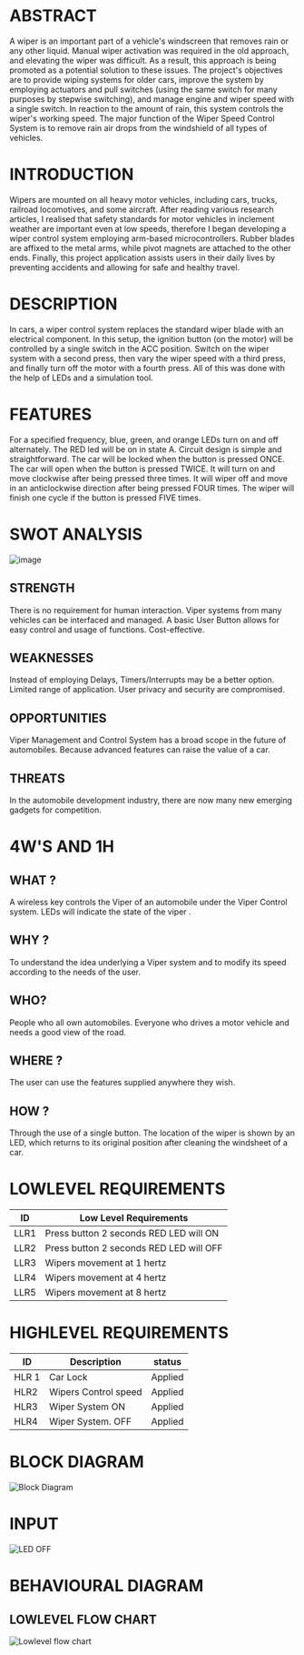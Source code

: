 # ABSTRACT

A wiper is an important part of a vehicle's windscreen that removes rain or any other liquid. Manual wiper activation was required in the old approach,
and elevating the wiper was difficult. As a result, this approach is being promoted as a potential solution to these issues. 
The project's objectives are to provide wiping systems for older cars, improve the system by employing actuators and pull switches
(using the same switch for many purposes by stepwise switching), and manage engine and wiper speed with a single switch. In reaction to the amount of rain, 
this system controls the wiper's working speed. The major function of the Wiper Speed Control System is to remove rain air drops from the windshield of all types
of vehicles.

# INTRODUCTION

Wipers are mounted on all heavy motor vehicles, including cars, trucks, railroad locomotives, and some aircraft.
After reading various research articles, I realised that safety standards for motor vehicles in inclement weather are important even at low speeds, 
therefore I began developing a wiper control system employing arm-based microcontrollers.
Rubber blades are affixed to the metal arms, while pivot magnets are attached to the other ends.
Finally, this project application assists users in their daily lives by preventing accidents and allowing for safe and healthy travel.

# DESCRIPTION 

In cars, a wiper control system replaces the standard wiper blade with an electrical component. In this setup, the ignition button (on the motor) will be 
controlled by a single switch in the ACC position. Switch on the wiper system with a second press, then vary the wiper speed with a third press, and finally
turn off the motor with a fourth press. All of this was done with the help of LEDs and a simulation tool.

# FEATURES

For a specified frequency, blue, green, and orange LEDs turn on and off alternately. The RED led will be on in state A. Circuit design is simple and straightforward. 
The car will be locked when the button is pressed ONCE.
The car will open when the button is pressed TWICE.
It will turn on and move clockwise after being pressed three times.
It will wiper off and move in an anticlockwise direction after being pressed FOUR times.
The wiper will finish one cycle if the button is pressed FIVE times.

# SWOT ANALYSIS

![image](https://user-images.githubusercontent.com/101012637/168273783-f0ec54bc-2bd7-4729-a057-01b1e7a7ed67.png)

## STRENGTH 

There is no requirement for human interaction.
Viper systems from many vehicles can be interfaced and managed.
A basic User Button allows for easy control and usage of functions.
Cost-effective.

## WEAKNESSES

Instead of employing Delays, Timers/Interrupts may be a better option.
Limited range of application.
User privacy and security are compromised.


## OPPORTUNITIES

Viper Management and Control System has a broad scope in the future of automobiles. Because advanced features can raise the value of a car.

## THREATS 

In the automobile development industry, there are now many new emerging gadgets for competition.


# 4W'S AND 1H

## WHAT ?

A wireless key controls the Viper of an automobile under the Viper Control system. LEDs will indicate the state of the viper
.
## WHY ?

To understand the idea underlying a Viper system and to modify its speed according to the needs of the user.

## WHO?

People who all own automobiles. Everyone who drives a motor vehicle and needs a good view of the road.

## WHERE ?

The user can use the features supplied anywhere they wish.

## HOW ?

Through the use of a single button. The location of the wiper is shown by an LED, which returns to its original position after cleaning the windsheet of a car.


#  LOWLEVEL REQUIREMENTS

<html>
<body>
<!--StartFragment-->

ID | Low Level Requirements 
-- | --
LLR1 | Press button 2 seconds RED LED will ON 
LLR2 | Press button 2 seconds RED LED will OFF
LLR3 | Wipers movement at 1 hertz
LLR4 | Wipers movement at 4 hertz
LLR5 | Wipers movement at 8 hertz
  

<!--EndFragment-->
</body>
</html>

# HIGHLEVEL REQUIREMENTS

<html>
<body>
<!--StartFragment-->

ID | Description | status
-- | -- | --
HLR 1 | Car Lock | Applied
HLR2  | Wipers Control speed | Applied
HLR3 | Wiper System ON | Applied
HLR4 |  Wiper System. OFF | Applied

<!--EndFragment-->
</body>
</html>


# BLOCK DIAGRAM

![Block Diagram](https://user-images.githubusercontent.com/101012637/168311862-3216ab87-81e1-405e-a5f0-5bc22c9f768b.png)

# INPUT

![LED OFF](https://user-images.githubusercontent.com/101012637/168314188-834491ef-a954-4c32-9f40-f62edd7bedff.jpeg)

# BEHAVIOURAL DIAGRAM


## LOWLEVEL FLOW CHART 

![Lowlevel flow chart](https://user-images.githubusercontent.com/101012637/168312274-fd059ca9-d8fc-40bf-aeb5-06bd9a62c2d8.png)



